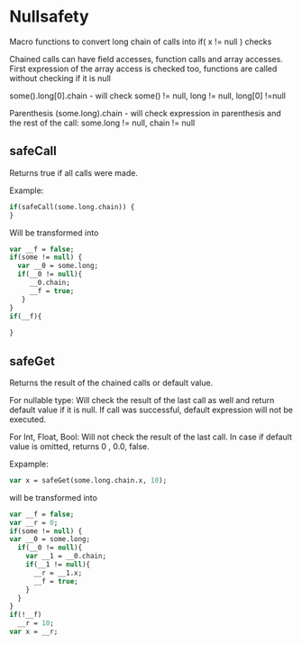 # Nullsafety
Macro functions to convert long chain of calls into if( x != null ) checks

Chained calls can have field accesses, function calls and array accesses.
First expression of the array access is checked too, functions are called without checking if it is null

some().long[0].chain  - will check some() != null, long != null, long[0] !=null

Parenthesis
(some.long).chain - will check expression in parenthesis and the rest of the call: some.long != null, chain != null


safeCall
-----------------
Returns true if all calls were made. 

Example:
```haxe
if(safeCall(some.long.chain)) {
}
``` 
Will be transformed into
```haxe
var __f = false;
if(some != null) {
  var __0 = some.long;
  if(__0 != null){
     __0.chain;
     __f = true;
   }
}
if(__f){
  
}
```
safeGet
-----------------
Returns the result of the chained calls or default value.

For nullable type:  Will check the result of the last call as well and return default value if it is null. If call was successful, default expression will not be executed.

For Int, Float, Bool:  Will not check the result of the last call. In case if default value is omitted, returns 0 , 0.0, false.

Expample:
```haxe
var x = safeGet(some.long.chain.x, 10);
```
will be transformed into
```haxe
var __f = false;
var __r = 0;
if(some != null) {
var __0 = some.long;
  if(__0 != null){
    var __1 = __0.chain;
    if(__1 != null){
      __r = __1.x;
      __f = true;
    }
  }
}
if(!__f)
  __r = 10;
var x = __r;
```

